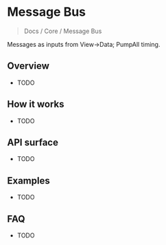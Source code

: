 # Message Bus

> Docs / Core / Message Bus

Messages as inputs from View→Data; PumpAll timing.

## Overview

- TODO

## How it works

- TODO

## API surface

- TODO

## Examples

- TODO

## FAQ

- TODO
